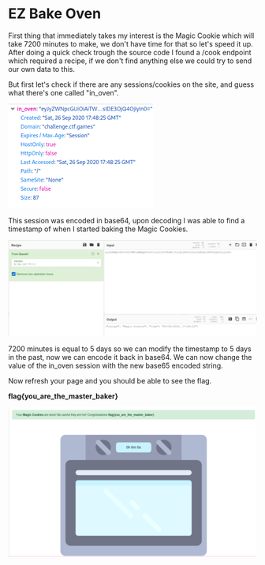 # EZ Bake Oven

First thing that immediately takes my interest is the Magic Cookie which will take 7200 minutes to make, we don't have time for that so let's speed it up.
After doing a quick check trough the source code I found a /cook endpoint which required a recipe, if we don't find anything else we could try to send our own data to this.

But first let's check if there are any sessions/cookies on the site, and guess what there's one called "in_oven".

![Encoded session](session.png)

This session was encoded in base64, upon decoding I was able to find a timestamp of when I started baking the Magic Cookies.

![Decoded session showing a timestamp](decoded.png)

7200 minutes is equal to 5 days so we can modify the timestamp to 5 days in the past, now we can encode it back in base64.
We can now change the value of the in_oven session with the new base65 encoded string.

Now refresh your page and you should be able to see the flag.

**flag{you_are_the_master_baker}**

![The flag](done.png)
